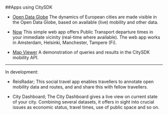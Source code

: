 ##Apps using CitySDK


- [Open Data Globe](http://dev.citysdk.waag.org/visualisation/) The dynamics of European cities are made visible in the Open Data Globe, based on available (live) mobility and other data.

- [Now](http://dev.citysdk.waag.org/now) This simple web app offers Public Transport departure times in your immediate vicinity (real-time where available). The web app works in Amsterdam, Helsinki, Manchester, Tampere (Fi).

- [Map Viewer](http://dev.citysdk.waag.org/map) A demonstration of queries and results in the CitySDK mobility API. 


<hr/>

In development:

- ReisRadar; This social travel app enables travellers to annotate open mobility data and routes, and and share this with fellow travellers.  

- City Dashboard; The City Dashboard gives a live view on current state of your city. Combining several datasets, it offers in sight into crucial issues as economic status, travel times, use of public space and so on.


